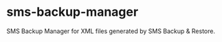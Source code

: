 sms-backup-manager
==================

SMS Backup Manager for XML files generated by SMS Backup &amp; Restore.